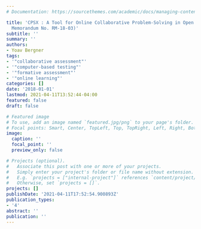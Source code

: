 ```yaml
---
# Documentation: https://sourcethemes.com/academic/docs/managing-content/

title: 'CPSX : A Tool for Online Collaborative Problem-Solving in Open edX (Research
  Memorandum No. RM-18-03)'
subtitle: ''
summary: ''
authors:
- Yoav Bergner
tags:
- '"collaborative assessment"'
- '"computer-based testing"'
- '"formative assessment"'
- '"online learning"'
categories: []
date: '2018-01-01'
lastmod: 2021-04-11T13:52:44-04:00
featured: false
draft: false

# Featured image
# To use, add an image named `featured.jpg/png` to your page's folder.
# Focal points: Smart, Center, TopLeft, Top, TopRight, Left, Right, BottomLeft, Bottom, BottomRight.
image:
  caption: ''
  focal_point: ''
  preview_only: false

# Projects (optional).
#   Associate this post with one or more of your projects.
#   Simply enter your project's folder or file name without extension.
#   E.g. `projects = ["internal-project"]` references `content/project/deep-learning/index.md`.
#   Otherwise, set `projects = []`.
projects: []
publishDate: '2021-04-11T17:52:54.900893Z'
publication_types:
- '4'
abstract: ''
publication: ''
---
```

